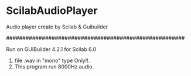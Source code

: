 # ScilabAudioPlayer
Audio player create by Scilab &amp; Guibuilder

#######################################################

Run on GUIBuilder 4.2.1 for Scilab 6.0

  1. file .wav in "mono" type Only!!.
  2. This program run 8000Hz audio.
  
